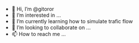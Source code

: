 - 👋 Hi, I’m @gitoror
- 👀 I’m interested in ...
- 🌱 I’m currently learning how to simulate trafic flow
- 💞️ I’m looking to collaborate on ...
- 📫 How to reach me ...

<!---
gitoror/gitoror is a ✨ special ✨ repository because its `README.md` (this file) appears on your GitHub profile.
You can click the Preview link to take a look at your changes.
--->
